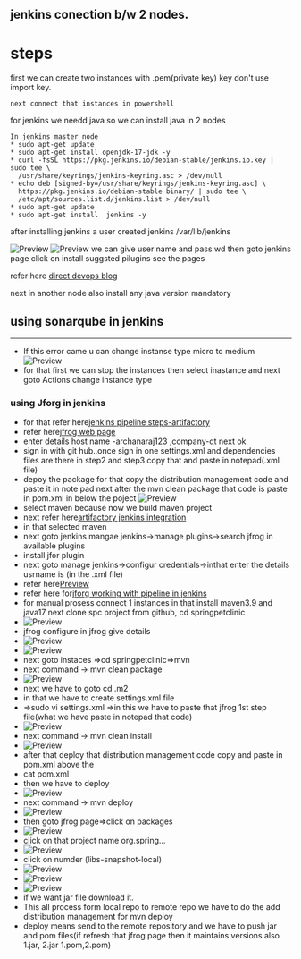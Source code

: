 jenkins conection b/w 2 nodes.
------------------------------ 
# steps

first we can create two instances with .pem(private key) key don't use import key.
```
next connect that instances in powershell
```
for jenkins we needd java so we can install java in 2 nodes
```
In jenkins master node
* sudo apt-get update
* sudo apt-get install openjdk-17-jdk -y
* curl -fsSL https://pkg.jenkins.io/debian-stable/jenkins.io.key | sudo tee \
  /usr/share/keyrings/jenkins-keyring.asc > /dev/null
* echo deb [signed-by=/usr/share/keyrings/jenkins-keyring.asc] \
  https://pkg.jenkins.io/debian-stable binary/ | sudo tee \
  /etc/apt/sources.list.d/jenkins.list > /dev/null
* sudo apt-get update
* sudo apt-get install  jenkins -y
```
after installing jenkins a user created jenkins /var/lib/jenkins

![Preview](./jenkinsimages/jenkins1.png)
![Preview](./jenkinsimages/jenkins2.png)
we can give user name and pass wd
then goto jenkins page click on install  suggsted pilugins  see the pages 

refer here [direct devops blog](https://directdevops.blog/2023/02/26/devops-classroomnotes-26-feb-2023/)

next in another node also install any java version mandatory



## using sonarqube in jenkins
--------------
* If this error came u can change instanse type micro to medium
  ![Preview](./jenkinsimages/error.png)
* for that first we can stop the instances then  select inastance and next goto Actions change instance type





### using Jforg in jenkins
* for that refer here[jenkins pipeline steps-artifactory](https://www.jenkins.io/doc/pipeline/steps/artifactory/#rtserver-creates-new-artifactory-server)
 * refer here[jfrog web page](https://landing.jfrog.com/register/trial-enterprise)
 * enter details host name -archanaraj123 ,company-qt next ok
 * sign in with git hub..once sign in one settings.xml and dependencies files are there in step2 and step3 copy that and paste in notepad(.xml file)
 * depoy the package for that copy the distribution management code and paste it in note pad next after the mvn clean package that code is paste in pom.xml in below the poject ![Preview](./jenkinsimages/jfrogmanual4.png)
 * select maven because now we build maven project
 * next refer here[artifactory jenkins integration](https://www.jfrog.com/confluence/display/JFROG/Jenkins+Artifactory+Plug-in)
 * in that selected maven
 * next goto jenkins mangae jenkins->manage plugins->search jfrog in available plugins
 * install jfor plugin 
 * next goto manage jenkins->configur credentials->inthat enter the details usrname is (in the .xml file)
 * refer here[Preview](./jenkinsimages/jfrog.png)
 * refer here for[jforg working with pipeline in jenkins](https://www.jfrog.com/confluence/display/JFROG/Working+With+Pipeline+Jobs+in+Jenkins)
 * for manual prosess connect 1 instances in that install maven3.9 and java17 next clone spc project from github, cd springpetclinic
 * ![Preview](./jenkinsimages/jformanual.png)
 * jfrog configure in jfrog give details
 * ![Preview](./jenkinsimages/jfrogjenkin1.png)
 * ![Preview](./jenkinsimages/jfrogjenkin2.png)
 * next goto instaces =>cd springpetclinic=>mvn 
 * next command -> mvn clean package
 * ![Preview](./jenkinsimages/jfrogmanual1.png)
 * next we have to goto cd .m2
 * in that we have to create settings.xml file 
 * =>sudo vi settings.xml   =>in this we have to paste that jfrog 1st step file(what we have paste in notepad that code)
 * ![Preview](jenkinsimages/jfrogmanual5.png)
 * next command -> mvn clean install
 * ![Preview](./jenkinsimages/jfrogmanual3.png)
 * after that  deploy that distribution management code copy and paste in pom.xml above the <project> 
 * cat pom.xml
 * then we have to deploy
 * ![Preview](./jenkinsimages/jfrogmanual4.png)
 * next command -> mvn deploy
 * ![Preview](./jenkinsimages/jfrogmanual2.png)
 * then goto jfrog page=>click on packages
 * ![Preview](./jenkinsimages/jfrogmanual6.png)
 * click on that project name org.spring...
 * ![Preview](./jenkinsimages/jfrogmanual7.png)
 * click on numder (libs-snapshot-local)
 * ![Preview](./jenkinsimages/jfrogmanual8.png)
 * ![Preview](./jenkinsimages/jfrogmanual9.png)
 * ![Preview](./jenkinsimages/jfrogmanual10.png)
 * if we want jar file download it.
 * This all process form local repo to remote repo we have to do the add distribution management for mvn deploy
 * deploy means send to the remote repository and we have to push jar and pom files(if refresh that jfrog page then it maintains versions also 1.jar, 2.jar 1.pom,2.pom)
  
 